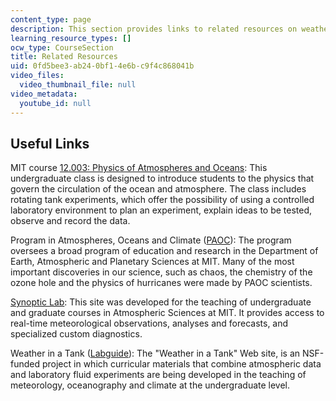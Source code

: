 ```yaml
---
content_type: page
description: This section provides links to related resources on weather and climate.
learning_resource_types: []
ocw_type: CourseSection
title: Related Resources
uid: 0fd5bee3-ab24-0bf1-4e6b-c9f4c868041b
video_files:
  video_thumbnail_file: null
video_metadata:
  youtube_id: null
---
```


Useful Links
------------

MIT course [12.003: Physics of Atmospheres and Oceans](/courses/12-003-atmosphere-ocean-and-climate-dynamics-fall-2008): This undergraduate class is designed to introduce students to the physics that govern the circulation of the ocean and atmosphere. The class includes rotating tank experiments, which offer the possibility of using a controlled laboratory environment to plan an experiment, explain ideas to be tested, observe and record the data.

Program in Atmospheres, Oceans and Climate ([PAOC](http://paocweb.mit.edu/)): The program oversees a broad program of education and research in the Department of Earth, Atmospheric and Planetary Sciences at MIT. Many of the most important discoveries in our science, such as chaos, the chemistry of the ozone hole and the physics of hurricanes were made by PAOC scientists.

[Synoptic Lab](http://paocweb.mit.edu/research-group/the-synoptic-lab): This site was developed for the teaching of undergraduate and graduate courses in Atmospheric Sciences at MIT. It provides access to real-time meteorological observations, analyses and forecasts, and specialized custom diagnostics.

Weather in a Tank ([Labguide](http://weathertank.mit.edu/)): The "Weather in a Tank" Web site, is an NSF-funded project in which curricular materials that combine atmospheric data and laboratory fluid experiments are being developed in the teaching of meteorology, oceanography and climate at the undergraduate level.